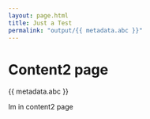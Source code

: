 ```yaml
---
layout: page.html
title: Just a Test
permalink: "output/{{ metadata.abc }}"
---
```


# Content2 page

{{ metadata.abc }}


Im in content2 page
